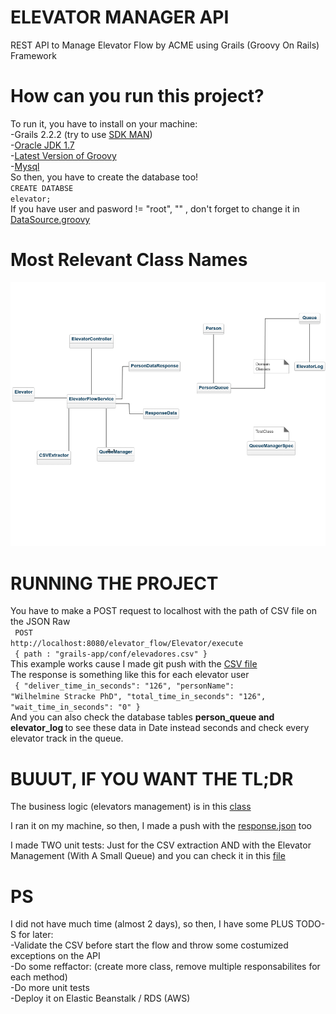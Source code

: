# ELEVATOR MANAGER API

REST API to Manage Elevator Flow by ACME using Grails (Groovy On Rails) Framework

# How can you run this project?
To run it, you have to install on your machine: <br />
-Grails 2.2.2 (try to use [SDK MAN](http://sdkman.io/install.html)) <br />
-[Oracle JDK 1.7](https://www.digitalocean.com/community/tutorials/como-instalar-o-java-no-ubuntu-com-apt-get-pt) <br />
-[Latest Version of Groovy](http://groovy-lang.org/download.html) <br />
-[Mysql](https://www.mysql.com/downloads/) <br />
So then, you have to create the database too! <br />
<code>CREATE DATABSE elevator;</code> <br />
If you have user and pasword != "root", "" , don't forget to change it in [DataSource.groovy](https://github.com/vtinguan/elevator_manager_api/blob/master/grails-app/conf/DataSource.groovy) <br />


# Most Relevant Class Names
![alt tag](https://raw.githubusercontent.com/vtinguan/elevator_manager_api/master/classDiagram.png?token=AIrbXUUSz0InWoo1Lo1GncGWSX6NKGpgks5YOhk_wA%3D%3D)


# RUNNING THE PROJECT
You have to make a POST request to localhost with the path of CSV file on the JSON Raw <br />
<code>
POST http://localhost:8080/elevator_flow/Elevator/execute
</code> <br />
<code>
{
	path : "grails-app/conf/elevadores.csv"
}
</code> <br />
This example works cause I made git push with the [CSV file](https://github.com/vtinguan/elevator_manager_api/blob/master/grails-app/conf/elevadores.csv) <br />
The response is something like this for each elevator user <br />
<code>
      {
        "deliver_time_in_seconds": "126",
        "personName": "Wilhelmine Stracke PhD",
        "total_time_in_seconds": "126",
        "wait_time_in_seconds": "0"
      }
</code> <br />
And you can also check the database tables <b> person_queue and elevator_log </b> to see these data in Date instead seconds and check every elevator track in the queue.

# BUUUT, IF YOU WANT THE TL;DR 
The business logic (elevators management) is in this [class](https://github.com/vtinguan/elevator_manager_api/blob/master/src/groovy/model/QueueManager.groovy) <br />

I ran it on my machine, so then, I made a push with the [response.json](https://github.com/vtinguan/elevator_manager_api/blob/master/response.json) too <br />

I made TWO unit tests: Just for the CSV extraction AND with the Elevator Management (With A Small Queue) and you can check it in this [file](https://github.com/vtinguan/elevator_manager_api/blob/master/test/unit/elevator_flow/QueueManagerSpec.groovy)


# PS
I did not have much time (almost 2 days), so then, I have some PLUS TODO-S for later: <br />
-Validate the CSV before start the flow and throw some costumized exceptions on the API <br />
-Do some reffactor: (create more class, remove multiple responsabilites for each method) <br />
-Do more unit tests <br />
-Deploy it on Elastic Beanstalk / RDS (AWS) <br />
